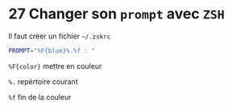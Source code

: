 # 27 Changer son `prompt` avec `ZSH`

Il faut créer un fichier `~/.zskrc`

```bash
PROMPT="%F{blue}%.%f : "
```

`%F{color}` mettre en couleur

`%.` repértoire courant

`%f` fin de la couleur